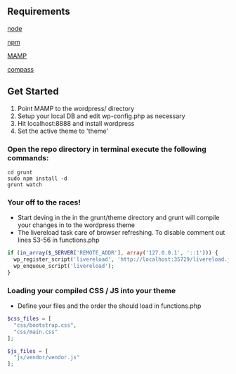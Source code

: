 ## Requirements
[node](https://nodejs.org/en/)

[npm](https://www.npmjs.com/)

[MAMP](https://www.mamp.info/en/)

[compass](http://compass-style.org/)

## Get Started
1. Point MAMP to the wordpress/ directory
2. Setup your local DB and edit wp-config.php as necessary
3. Hit localhost:8888 and install wordpress
4. Set the active theme to 'theme'

### Open the repo directory in terminal execute the following commands:
```
cd grunt
sudo npm install -d
grunt watch
```
### Your off to the races!
- Start deving in the in the grunt/theme directory and grunt will compile your changes in to the wordpress theme
- The livereload task care of browser refreshing. To disable comment out lines 53-56 in functions.php

```PHP
if (in_array($_SERVER['REMOTE_ADDR'], array('127.0.0.1', '::1'))) {
  wp_register_script('livereload', 'http://localhost:35729/livereload.js?snipver=1', null, false, true);
  wp_enqueue_script('livereload');
}
```

### Loading your compiled CSS / JS into your theme
- Define your files and the order the should load in functions.php

```PHP
$css_files = [ 
  "css/bootstrap.css",
  "css/main.css"
];

$js_files = [ 
  "js/vendor/vendor.js"
];
```

